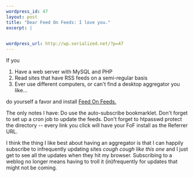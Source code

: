 ```yaml
--- 
wordpress_id: 47
layout: post
title: "Dear Feed On Feeds: I love you."
excerpt: |
  

wordpress_url: http://wp.serialized.net/?p=47
---
```

If you
<ol>
<li>Have a web server with MySQL and PHP</li>
<li>Read sites that have RSS feeds on a semi-regular basis</li>
<li>Ever use different computers, or can't find a desktop aggregator you like...</li>
</ol>
do yourself a favor and install <a href="http://feedonfeeds.com/">Feed On Feeds.</a>
<p>
The only notes I have:
Do use the auto-subscribe bookmarklet.
Don't forget to set up a cron job to update the feeds.
Don't forget to htpasswd protect the directory -- every link you click will have your FoF install as the Referrer URL.
</p>

I think the thing I like best about having an aggregator is that I can happily subscribe to infrequently updating sites <i>cough cough like this one</i> and I just get to see all the updates when they hit my browser. Subscribing to a weblog no longer means having to troll it (in)frequently for updates that might not be coming.
